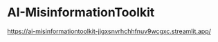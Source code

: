 ﻿# AI-MisinformationToolkit

https://ai-misinformationtoolkit-jjgxsnvrhchhfnuv9wcgxc.streamlit.app/ 
